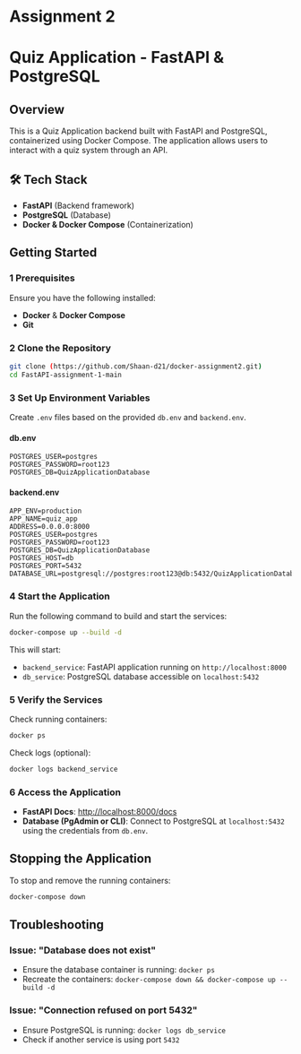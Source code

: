 
# Assignment 2

# Quiz Application - FastAPI & PostgreSQL

## Overview
This is a Quiz Application backend built with FastAPI and PostgreSQL, containerized using Docker Compose. The application allows users to interact with a quiz system through an API.

## 🛠️ Tech Stack
- **FastAPI** (Backend framework)
- **PostgreSQL** (Database)
- **Docker & Docker Compose** (Containerization)

## Getting Started

### 1 Prerequisites
Ensure you have the following installed:
- **Docker** & **Docker Compose**
- **Git** 

### 2 Clone the Repository
```sh
git clone (https://github.com/Shaan-d21/docker-assignment2.git)
cd FastAPI-assignment-1-main
```

### 3 Set Up Environment Variables
Create `.env` files based on the provided `db.env` and `backend.env`.

#### **db.env**
```env
POSTGRES_USER=postgres
POSTGRES_PASSWORD=root123
POSTGRES_DB=QuizApplicationDatabase
```

#### **backend.env**
```env
APP_ENV=production
APP_NAME=quiz_app
ADDRESS=0.0.0.0:8000
POSTGRES_USER=postgres
POSTGRES_PASSWORD=root123
POSTGRES_DB=QuizApplicationDatabase
POSTGRES_HOST=db  
POSTGRES_PORT=5432
DATABASE_URL=postgresql://postgres:root123@db:5432/QuizApplicationDatabase
```

### 4 Start the Application
Run the following command to build and start the services:
```sh
docker-compose up --build -d
```

This will start:
- `backend_service`: FastAPI application running on `http://localhost:8000`
- `db_service`: PostgreSQL database accessible on `localhost:5432`

### 5 Verify the Services
Check running containers:
```sh
docker ps
```

Check logs (optional):
```sh
docker logs backend_service
```

### 6 Access the Application
- **FastAPI Docs**: [http://localhost:8000/docs](http://localhost:8000/docs)
- **Database (PgAdmin or CLI)**: Connect to PostgreSQL at `localhost:5432` using the credentials from `db.env`.

## Stopping the Application
To stop and remove the running containers:
```sh
docker-compose down
```

## Troubleshooting
### Issue: "Database does not exist"
- Ensure the database container is running: `docker ps`
- Recreate the containers: `docker-compose down && docker-compose up --build -d`

### Issue: "Connection refused on port 5432"
- Ensure PostgreSQL is running: `docker logs db_service`
- Check if another service is using port `5432`



